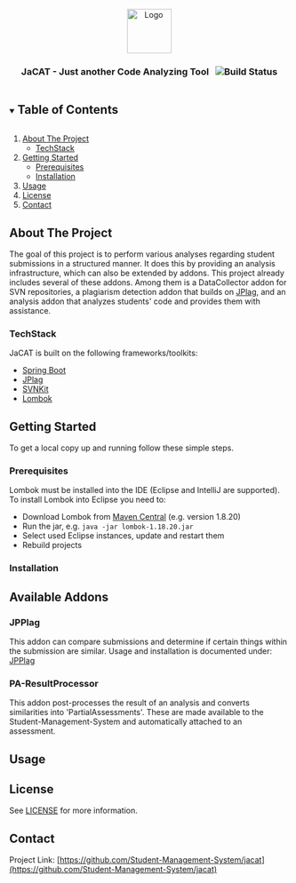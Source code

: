 <p align="center">
  <a href="https://github.com/Student-Management-System/jacat">
    <img src="images/logo.png" alt="Logo" width="80" height="80">
  </a>

  <h3 align="center">JaCAT - Just another Code Analyzing Tool &nbsp;&nbsp;<img src="https://jenkins-2.sse.uni-hildesheim.de/buildStatus/icon?job=Teaching_JaCAT&style=flat-square" alt="Build Status"></h3> 

</p>



<!-- TABLE OF CONTENTS -->
<details open="open">
  <summary><h2 style="display: inline-block">Table of Contents</h2></summary>
  <ol>
    <li>
      <a href="#about-the-project">About The Project</a>
      <ul>
        <li><a href="#TechStack">TechStack</a></li>
      </ul>
    </li>
    <li>
      <a href="#getting-started">Getting Started</a>
      <ul>
        <li><a href="#prerequisites">Prerequisites</a></li>
        <li><a href="#installation">Installation</a></li>
      </ul>
    </li>
    <li><a href="#usage">Usage</a></li>
    <li><a href="#license">License</a></li>
    <li><a href="#contact">Contact</a></li>
  </ol>
</details>



<!-- ABOUT THE PROJECT -->
## About The Project

The goal of this project is to perform various analyses regarding student submissions 
in a structured manner. It does this by providing an analysis infrastructure, 
which can also be extended by addons. This project already includes several of these 
addons. Among them is a DataCollector addon for SVN repositories, a plagiarism detection
addon that builds on [JPlag](http://jplag.ipd.kit.edu), and an analysis addon that analyzes students' code and provides
them with assistance. 

### TechStack

JaCAT is built on the following frameworks/toolkits:

* [Spring Boot](https://spring.io)
* [JPlag](http://jplag.ipd.kit.edu)
* [SVNKit](https://svnkit.com/)
* [Lombok](https://projectlombok.org/)


<!-- GETTING STARTED -->
## Getting Started

To get a local copy up and running follow these simple steps.

### Prerequisites
Lombok must be installed into the IDE (Eclipse and IntelliJ are supported). To install Lombok into Eclipse you need to:
* Download Lombok from [Maven Central](https://search.maven.org/search?q=g:org.projectlombok%20AND%20a:lombok&core=gav) (e.g. version 1.8.20)
* Run the jar, e.g. `java -jar lombok-1.18.20.jar`
* Select used Eclipse instances, update and restart them
* Rebuild projects

### Installation

## Available Addons

### JPPlag

This addon can compare submissions and determine if certain things within the submission 
are similar. Usage and installation is documented under: 
[JPPlag](https://github.com/Student-Management-System/jacat/tree/main/jpplag-addon)

### PA-ResultProcessor

This addon post-processes the result of an analysis and converts similarities into 
'PartialAssessments'.  These are made available to the Student-Management-System and
automatically attached to an assessment.

<!-- USAGE EXAMPLES -->
## Usage

<!-- LICENSE -->
## License

See [LICENSE](https://github.com/Student-Management-System/jacat/blob/main/LICENSE) for more information.

<!-- CONTACT -->
## Contact

Project Link: [https://github.com/Student-Management-System/jacat](https://github.com/Student-Management-System/jacat)
